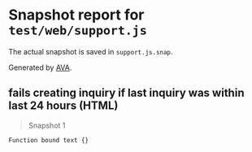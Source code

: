 # Snapshot report for `test/web/support.js`

The actual snapshot is saved in `support.js.snap`.

Generated by [AVA](https://ava.li).

## fails creating inquiry if last inquiry was within last 24 hours (HTML)

> Snapshot 1

    Function bound text {}
